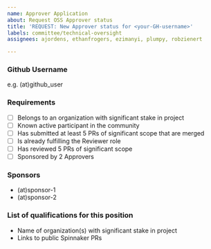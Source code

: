 ```yaml
---
name: Approver Application
about: Request OSS Approver status
title: 'REQUEST: New Approver status for <your-GH-username>'
labels: committee/technical-oversight
assignees: ajordens, ethanfrogers, ezimanyi, plumpy, robzienert

---
```


### Github Username

e.g. (at)github_user

### Requirements

- [ ] Belongs to an organization with significant stake in project
- [ ] Known active participant in the community
- [ ] Has submitted at least 5 PRs of significant scope that are merged
- [ ] Is already fulfilling the Reviewer role
- [ ] Has reviewed 5 PRs of significant scope
- [ ] Sponsored by 2 Approvers

### Sponsors

- (at)sponsor-1
- (at)sponsor-2

### List of qualifications for this position

- Name of organization(s) with significant stake in project
- Links to public Spinnaker PRs
